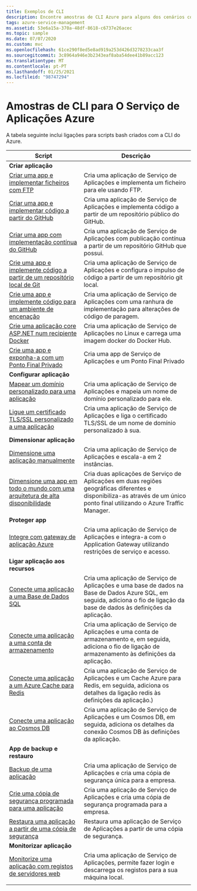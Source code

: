 ```yaml
---
title: Exemplos de CLI
description: Encontre amostras de CLI Azure para alguns dos cenários comuns do Serviço de Aplicações. Saiba como automatizar as suas tarefas de implementação ou gestão do Serviço de Aplicações.
tags: azure-service-management
ms.assetid: 53e6a15a-370a-48df-8618-c6737e26acec
ms.topic: sample
ms.date: 07/07/2020
ms.custom: mvc
ms.openlocfilehash: 61ce290f8ed5e8ad919a253d426d3278233caa3f
ms.sourcegitcommit: 3c8964a946e3b2343eaf8aba54dee41b89acc123
ms.translationtype: MT
ms.contentlocale: pt-PT
ms.lasthandoff: 01/25/2021
ms.locfileid: "98747294"
---
```

# <a name="cli-samples-for-azure-app-service"></a>Amostras de CLI para O Serviço de Aplicações Azure

A tabela seguinte inclui ligações para scripts bash criados com a CLI do Azure.

| Script | Descrição |
|-|-|
|**Criar aplicação**||
| [Criar uma app e implementar ficheiros com FTP](./scripts/cli-deploy-ftp.md?toc=%2fcli%2fazure%2ftoc.json)| Cria uma aplicação de Serviço de Aplicações e implementa um ficheiro para ele usando FTP. |
| [Criar uma app e implementar código a partir do GitHub](./scripts/cli-deploy-github.md?toc=%2fcli%2fazure%2ftoc.json)| Cria uma aplicação de Serviço de Aplicações e implementa código a partir de um repositório público do GitHub. |
| [Criar uma app com implementação contínua do GitHub](./scripts/cli-continuous-deployment-github.md?toc=%2fcli%2fazure%2ftoc.json)| Cria uma aplicação de Serviço de Aplicações com publicação contínua a partir de um repositório GitHub que possui. |
| [Crie uma app e implemente código a partir de um repositório local de Git](./scripts/cli-deploy-local-git.md?toc=%2fcli%2fazure%2ftoc.json) | Cria uma aplicação de Serviço de Aplicações e configura o impulso de código a partir de um repositório git local. |
| [Crie uma app e implemente código para um ambiente de encenação](./scripts/cli-deploy-staging-environment.md?toc=%2fcli%2fazure%2ftoc.json) | Cria uma aplicação de Serviço de Aplicações com uma ranhura de implementação para alterações de código de paragem. |
| [Crie uma aplicação core ASP.NET num recipiente Docker](./scripts/cli-linux-docker-aspnetcore.md?toc=%2fcli%2fazure%2ftoc.json) | Cria uma aplicação de Serviço de Aplicações no Linux e carrega uma imagem docker do Docker Hub. |
| [Crie uma app e exponha-a com um Ponto Final Privado](./scripts/cli-deploy-privateendpoint.md?toc=%2fcli%2fazure%2ftoc.json) | Cria uma app de Serviço de Aplicações e um Ponto Final Privado |
|**Configurar aplicação**||
| [Mapear um domínio personalizado para uma aplicação](./scripts/cli-configure-custom-domain.md?toc=%2fcli%2fazure%2ftoc.json)| Cria uma aplicação de Serviço de Aplicações e mapeia um nome de domínio personalizado para ele. |
| [Ligue um certificado TLS/SSL personalizado a uma aplicação](./scripts/cli-configure-ssl-certificate.md?toc=%2fcli%2fazure%2ftoc.json)| Cria uma aplicação de Serviço de Aplicações e liga o certificado TLS/SSL de um nome de domínio personalizado à sua. |
|**Dimensionar aplicação**||
| [Dimensione uma aplicação manualmente](./scripts/cli-scale-manual.md?toc=%2fcli%2fazure%2ftoc.json) | Cria uma aplicação de Serviço de Aplicações e escala-a em 2 instâncias. |
| [Dimensione uma app em todo o mundo com uma arquitetura de alta disponibilidade](./scripts/cli-scale-high-availability.md?toc=%2fcli%2fazure%2ftoc.json) | Cria duas aplicações de Serviço de Aplicações em duas regiões geográficas diferentes e disponibiliza-as através de um único ponto final utilizando o Azure Traffic Manager. |
|**Proteger app**||
| [Integre com gateway de aplicação Azure](./scripts/cli-integrate-app-service-with-application-gateway.md?toc=%2fcli%2fazure%2ftoc.json) | Cria uma aplicação de Serviço de Aplicações e integra-a com o Application Gateway utilizando restrições de serviço e acesso. |
|**Ligar aplicação aos recursos**||
| [Conecte uma aplicação a uma Base de Dados SQL](./scripts/cli-connect-to-sql.md?toc=%2fcli%2fazure%2ftoc.json)| Cria uma aplicação de Serviço de Aplicações e uma base de dados na Base de Dados Azure SQL, em seguida, adiciona o fio de ligação da base de dados às definições da aplicação. |
| [Conecte uma aplicação a uma conta de armazenamento](./scripts/cli-connect-to-storage.md?toc=%2fcli%2fazure%2ftoc.json)| Cria uma aplicação de Serviço de Aplicações e uma conta de armazenamento e, em seguida, adiciona o fio de ligação de armazenamento às definições da aplicação. |
| [Conecte uma aplicação a um Azure Cache para Redis](./scripts/cli-connect-to-redis.md?toc=%2fcli%2fazure%2ftoc.json) | Cria uma aplicação de Serviço de Aplicações e um Cache Azure para Redis, em seguida, adiciona os detalhes da ligação redis às definições da aplicação.) |
| [Conecte uma aplicação ao Cosmos DB](./scripts/cli-connect-to-documentdb.md?toc=%2fcli%2fazure%2ftoc.json) | Cria uma aplicação de Serviço de Aplicações e um Cosmos DB, em seguida, adiciona os detalhes da conexão Cosmos DB às definições da aplicação. |
|**App de backup e restauro**||
| [Backup de uma aplicação](./scripts/cli-backup-onetime.md?toc=%2fcli%2fazure%2ftoc.json) | Cria uma aplicação de Serviço de Aplicações e cria uma cópia de segurança única para a empresa. |
| [Crie uma cópia de segurança programada para uma aplicação](./scripts/cli-backup-scheduled.md?toc=%2fcli%2fazure%2ftoc.json) | Cria uma aplicação de Serviço de Aplicações e cria uma cópia de segurança programada para a empresa. |
| [Restaura uma aplicação a partir de uma cópia de segurança](./scripts/cli-backup-restore.md?toc=%2fcli%2fazure%2ftoc.json) | Restaura uma aplicação de Serviço de Aplicações a partir de uma cópia de segurança. |
|**Monitorizar aplicação**||
| [Monitorize uma aplicação com registos de servidores web](./scripts/cli-monitor.md?toc=%2fcli%2fazure%2ftoc.json) | Cria uma aplicação de Serviço de Aplicações, permite fazer login e descarrega os registos para a sua máquina local. |
| | |
